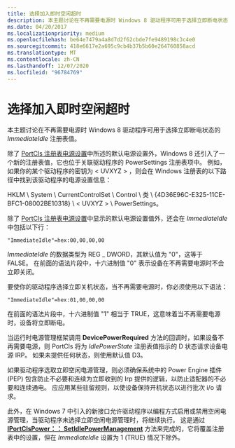 ```yaml
---
title: 选择加入即时空闲超时
description: 本主题讨论在不再需要电源时 Windows 8 驱动程序可用于选择立即断电状态的 ImmediateIdle 注册表值。
ms.date: 04/20/2017
ms.localizationpriority: medium
ms.openlocfilehash: be64e7479a4a8d7d2f62cbde7fe9489198c3c4e0
ms.sourcegitcommit: 418e6617e2a695c9cb4b37b5b60e264760858acd
ms.translationtype: MT
ms.contentlocale: zh-CN
ms.lasthandoff: 12/07/2020
ms.locfileid: "96784769"
---
```

# <a name="span-idaudioimmediate_idle_timeout_opt-inspanimmediate-idle-timeout-opt-in"></a><span id="audio.immediate_idle_timeout_opt-in"></span>选择加入即时空闲超时


本主题讨论在不再需要电源时 Windows 8 驱动程序可用于选择立即断电状态的 *ImmediateIdle* 注册表值。

除了 [PortCls 注册表电源设置](portcls-registry-power-settings.md)中所述的默认电源设置外，Windows 8 还引入了一个新的注册表值，它也位于关联驱动程序的 PowerSettings 注册表项中。 例如，如果你的某个驱动程序的密钥为 &lt; UVXYZ &gt; ，则会在 Windows 注册表的以下路径中找到该驱动程序的电源设置信息：

HKLM \\ System \\ CurrentControlSet \\ Control \\ 类 \\ {4D36E96C-E325-11CE-BFC1-08002BE10318} \\ &lt; UVXYZ &gt; \\ PowerSettings。

除了 [PortCls 注册表电源设置](portcls-registry-power-settings.md)中显示的默认电源设置值外，还会在 *ImmediateIdle* 中包括以下行：

``` syntax
"ImmediateIdle"=hex:00,00,00,00  
```

*ImmediateIdle* 的数据类型为 REG \_ DWORD，其默认值为 "0"，这等于 FALSE。 在前面的语法片段中，十六进制值 "0" 表示设备在不再需要电源时不会立即关闭。

要使你的驱动程序选择立即关机状态，当不再需要电源时，你必须使用以下语法：

``` syntax
"ImmediateIdle"=hex:01,00,00,00  
```

在前面的语法片段中，十六进制值 "1" 相当于 TRUE，这意味着当不再需要电源时，设备将立即断电。

当运行时电源管理框架调用 **DevicePowerRequired** 方法的回调时，如果设备不再需要电源，则 PortCls 将为 *IdlePowerState* 注册表值指示的 D 状态请求设备电源 IRP。 如果未提供任何状态，则使用默认值 D3。

如果驱动程序选取立即空闲电源管理，则必须确保系统中的 Power Engine 插件 (PEP) 包含防止不必要和连续为立即收到的 Irp 提供的逻辑，以防止适配器的不必要和连续通电。 应应用某些驻留规则，以使设备保持开机状态以进行批次 i/o 请求。

此外，在 Windows 7 中引入的新接口允许驱动程序以编程方式启用或禁用空闲电源管理，当驱动程序未选择立即空闲电源管理时，将继续执行。 这是通过 [**IPortClsPower：： SetIdlePowerManagement**](/windows-hardware/drivers/ddi/portcls/nf-portcls-iportclspower-setidlepowermanagement) 方法来完成的，它将覆盖注册表中的设置，但在 *ImmediateIdle* 设置为 1 (TRUE) 情况下除外。

 

